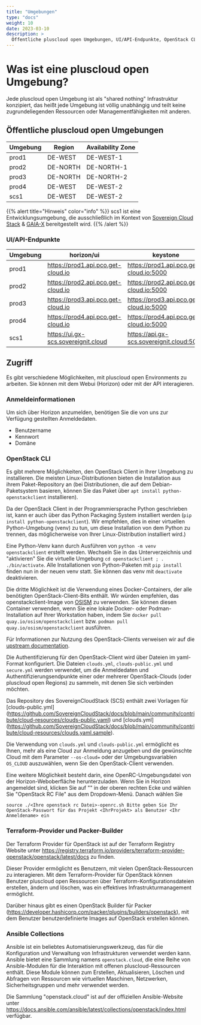 ```yaml
---
title: "Umgebungen"
type: "docs"
weight: 10
date: 2023-03-10
description: >
  Öffentliche pluscloud open Umgebungen, UI/API-Endpunkte, OpenStack CLI Einrichtung, Terraform Provider, Ansible Collections
---
```


# Was ist eine pluscloud open Umgebung?

Jede pluscloud open Umgebung ist als "shared nothing" Infrastruktur konzipiert, das heißt jede Umgebung ist völlig unabhängig und teilt keine zugrundeliegenden Ressourcen oder Managementfähigkeiten mit anderen.

## Öffentliche pluscloud open Umgebungen

| Umgebung | Region | Availability Zone |
|-------------|----------|-------------------|
| prod1 | DE-WEST | DE-WEST-1 |
| prod2 | DE-NORTH | DE-NORTH-1 |
| prod3 | DE-NORTH | DE-NORTH-2 |
| prod4 | DE-WEST | DE-WEST-2 |
| scs1 | DE-WEST | DE-WEST-2 |

{{% alert title="Hinweis" color="info" %}}
scs1 ist eine Entwicklungsumgebung, die ausschließlich im Kontext von [Sovereign Cloud Stack](https://scs.community) & [GAIA-X](https://gaia-x.eu) bereitgestellt wird.
{{% /alert %}}

### UI/API-Endpunkte

| Umgebung | horizon/ui | keystone |
|-------------|---------------------------------------|---------------------------------------------|
| prod1 | <https://prod1.api.pco.get-cloud.io> | <https://prod1.api.pco.get-cloud.io:5000> |
| prod2 | <https://prod2.api.pco.get-cloud.io> | <https://prod2.api.pco.get-cloud.io:5000> |
| prod3 | <https://prod3.api.pco.get-cloud.io> | <https://prod3.api.pco.get-cloud.io:5000> |
| prod4 | <https://prod4.api.pco.get-cloud.io> | <https://prod4.api.pco.get-cloud.io:5000> |
| scs1 | <https://ui.gx-scs.sovereignit.cloud> | <https://api.gx-scs.sovereignit.cloud:5000> |

## Zugriff

Es gibt verschiedene Möglichkeiten, mit pluscloud open Environments zu arbeiten. Sie können mit dem Webui (Horizon) oder mit der API interagieren.

### Anmeldeinformationen

Um sich über Horizon anzumelden, benötigen Sie die von uns zur Verfügung gestellten Anmeldedaten.

* Benutzername
* Kennwort
* Domäne

### OpenStack CLI

Es gibt mehrere Möglichkeiten, den OpenStack Client in Ihrer Umgebung zu installieren. Die meisten Linux-Distributionen bieten die Installation aus ihrem Paket-Repository an (bei Distributionen, die auf dem Debian-Paketsystem basieren, können Sie das Paket über `apt install python-openstackclient` installieren).

Da der OpenStack Client in der Programmiersprache Python geschrieben ist, kann er auch über das Python Packaging System installiert werden (`pip install python-openstackclient`). Wir empfehlen, dies in einer virtuellen Python-Umgebung (venv) zu tun, um diese Installation von dem Python zu trennen, das möglicherweise von Ihrer Linux-Distribution installiert wird.)

Eine Python-Venv kann durch Ausführen von `python -m venv openstackclient` erstellt werden. Wechseln Sie in das Unterverzeichnis und "aktivieren" Sie die virtuelle Umgebung `cd openstackclient ; . ./bin/activate`. Alle Installationen von Python-Paketen mit `pip install` finden nun in der neuen venv statt. Sie können das venv mit `deactivate` deaktivieren.

Die dritte Möglichkeit ist die Verwendung eines Docker-Containers, der alle benötigten OpenStack-Client-Bits enthält. Wir würden empfehlen, das openstackclient-Image von [OSISM](https://osism.tech/de) zu verwenden. Sie können diesen Container verwenden, wenn Sie eine lokale Docker- oder Podman-Installation auf Ihrer Workstation haben, indem Sie `docker pull quay.io/osism/openstackclient` bzw. `podman pull quay.io/osism/openstackclient` ausführen.

Für Informationen zur Nutzung des OpenStack-Clients verweisen wir auf die [upstream documentation](https://docs.openstack.org/python-openstackclient/latest/index.html).

Die Authentifizierung für den OpenStack-Client wird über Dateien im yaml-Format konfiguriert. Die Dateien `clouds.yml`, `clouds-public.yml` und `secure.yml` werden verwendet, um die Anmeldedaten und Authentifizierungsendpunkte einer oder mehrerer OpenStack-Clouds (oder pluscloud open Regions) zu sammeln, mit denen Sie sich verbinden möchten.

Das Repository des SovereignCloudStack (SCS) enthält zwei Vorlagen für [clouds-public.yml] (https://github.com/SovereignCloudStack/docs/blob/main/community/contribute/cloud-resources/clouds-public.yaml) und [clouds.yml] (https://github.com/SovereignCloudStack/docs/blob/main/community/contribute/cloud-resources/clouds.yaml.sample).

Die Verwendung von `clouds.yml` und `clouds-public.yml` ermöglicht es Ihnen, mehr als eine Cloud zur Anmeldung anzugeben und die gewünschte Cloud mit dem Parameter `--os-cloud=` oder der Umgebungsvariablen `OS_CLOUD` auszuwählen, wenn Sie den OpenStack-Client verwenden.

Eine weitere Möglichkeit besteht darin, eine OpenRC-Umgebungsdatei von der Horizon-Weboberfläche herunterzuladen. Wenn Sie in Horizon angemeldet sind, klicken Sie auf "<Ihr Anmeldename>" in der oberen rechten Ecke und wählen Sie "OpenStack RC File" aus dem Dropdown-Menü.
Danach wählen Sie

``source ./<Ihre openstack rc Datei>-openrc.sh
  Bitte geben Sie Ihr OpenStack-Passwort für das Projekt <IhrProjekt> als Benutzer <Ihr Anmeldename> ein``

### Terraform-Provider und Packer-Builder

Der Terraform Provider für OpenStack ist auf der Terraform Registry Website unter <https://registry.terraform.io/providers/terraform-provider-openstack/openstack/latest/docs> zu finden.

Dieser Provider ermöglicht es Benutzern, mit vielen OpenStack-Ressourcen zu interagieren. Mit dem Terraform-Provider für OpenStack können Benutzer pluscloud open Ressourcen über Terraform-Konfigurationsdateien erstellen, ändern und löschen, was ein effektives Infrastrukturmanagement ermöglicht.

Darüber hinaus gibt es einen OpenStack Builder für Packer (<https://developer.hashicorp.com/packer/plugins/builders/openstack>), mit dem Benutzer benutzerdefinierte Images auf OpenStack erstellen können.

### Ansible Collections

Ansible ist ein beliebtes Automatisierungswerkzeug, das für die Konfiguration und Verwaltung von Infrastrukturen verwendet werden kann. Ansible bietet eine Sammlung namens `openstack.cloud`, die eine Reihe von Ansible-Modulen für die Interaktion mit offenen pluscloud-Ressourcen enthält. Diese Module können zum Erstellen, Aktualisieren, Löschen und Abfragen von Ressourcen wie virtuellen Maschinen, Netzwerken, Sicherheitsgruppen und mehr verwendet werden.

Die Sammlung "openstack.cloud" ist auf der offiziellen Ansible-Website unter <https://docs.ansible.com/ansible/latest/collections/openstack/index.html> verfügbar.

